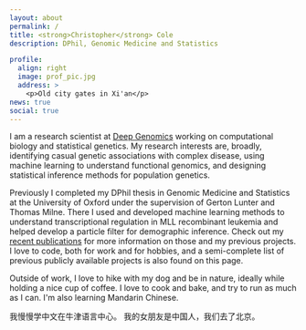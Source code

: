 ```yaml
---
layout: about
permalink: /
title: <strong>Christopher</strong> Cole
description: DPhil, Genomic Medicine and Statistics 

profile:
  align: right
  image: prof_pic.jpg
  address: >
    <p>Old city gates in Xi'an</p>
news: true
social: true
---
```


I am a research scientist at [Deep Genomics](https://deepgenomics.com/) working on computational biology and statistical genetics. My research interests are, broadly, identifying casual genetic associations with complex disease, using machine learning to understand functional genomics, and designing statistical inference methods for population genetics. 

Previously I completed my DPhil thesis in Genomic Medicine and Statistics at the University of Oxford under the supervision of Gerton Lunter and Thomas Milne. There I used and developed machine learning methods to understand transcriptional regulation in MLL recombinant leukemia and helped develop a particle filter for demographic inference. Check out my [recent publications](https://scholar.google.com/citations?user=5W10qpIAAAAJ&hl=en) for more information on those and my previous projects. I love to code, both for work and for hobbies, and a semi-complete list of previous publicly available projects is also found on this page.   

Outside of work, I love to hike with my dog and be in nature, ideally while holding a nice cup of coffee. I love to cook and bake, and try to run as much as I can. I'm also learning Mandarin Chinese. 

我慢慢学中文在牛津语言中心。 我的女朋友是中国人，我们去了北京。
